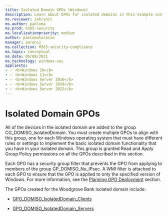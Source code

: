 ```yaml
---
title: Isolated Domain GPOs (Windows)
description: Learn about GPOs for isolated domains in this example configuration of Windows Defender Firewall with Advanced Security.
ms.reviewer: jekrynit
ms.author: paoloma
ms.prod: m365-security
ms.localizationpriority: medium
author: paolomatarazzo
manager: aaroncz
ms.collection: M365-security-compliance
ms.topic: conceptual
ms.date: 09/08/2021
ms.technology: windows-sec
appliesto:
- ✅ <b>Windows 10</b>
- ✅ <b>Windows 11</b>
- ✅ <b>Windows Server 2016</b>
- ✅ <b>Windows Server 2019</b>
- ✅ <b>Windows Server 2022</b>
---
```


# Isolated Domain GPOs


All of the devices in the isolated domain are added to the group CG\_DOMISO\_IsolatedDomain. You must create multiple GPOs to align with this group, one for each Windows operating system that must have different rules or settings to implement the basic isolated domain functionality that you have in your isolated domain. This group is granted Read and Apply Group Policy permissions on all the GPOs described in this section.

Each GPO has a security group filter that prevents the GPO from applying to members of the group GP\_DOMISO\_No\_IPsec. A WMI filter is attached to each GPO to ensure that the GPO is applied to only the specified version of Windows. For more information, see the [Planning GPO Deployment](planning-gpo-deployment.md) section.

The GPOs created for the Woodgrove Bank isolated domain include:

-   [GPO\_DOMISO\_IsolatedDomain\_Clients](gpo-domiso-isolateddomain-clients.md)

-   [GPO\_DOMISO\_IsolatedDomain\_Servers](gpo-domiso-isolateddomain-servers.md)
